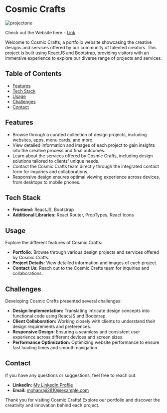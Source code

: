 # Cosmic Crafts

![projectone](https://github.com/Mohangit2810/cosmic-crafts/assets/136815669/627e0c8d-634e-4ff6-a780-8c9b014290d1)

Check out the Website here - [Link](https://cosmiccrafts.netlify.app/)

Welcome to Cosmic Crafts, a portfolio website showcasing the creative designs and services offered by our community of talented creators. This project is built using ReactJS and Bootstrap, providing visitors with an immersive experience to explore our diverse range of projects and services.

## Table of Contents

- [Features](#features)
- [Tech Stack](#tech-stack)
- [Usage](#usage)
- [Challenges](#challenges)
- [Contact](#contact)

## Features

- Browse through a curated collection of design projects, including websites, apps, menu cards, and more.
- View detailed information and images of each project to gain insights into the creative process and final outcomes.
- Learn about the services offered by Cosmic Crafts, including design solutions tailored to clients' unique needs.
- Contact the Cosmic Crafts team directly through the integrated contact form for inquiries and collaborations.
- Responsive design ensures optimal viewing experience across devices, from desktops to mobile phones.

## Tech Stack

- **Frontend:** ReactJS, Bootstrap
- **Additional Libraries:** React Router, PropTypes, React Icons

## Usage

Explore the different features of Cosmic Crafts:

- **Portfolio:** Browse through various design projects and services offered by Cosmic Crafts.
- **Project Details:** View detailed information and images of each project.
- **Contact Us:** Reach out to the Cosmic Crafts team for inquiries and collaborations.

## Challenges

Developing Cosmic Crafts presented several challenges:

- **Design Implementation:** Translating intricate design concepts into functional code using ReactJS and Bootstrap.
- **Client Collaboration:** Working closely with clients to understand their design requirements and preferences.
- **Responsive Design:** Ensuring a seamless and consistent user experience across different devices and screen sizes.
- **Performance Optimization:** Optimizing website performance to ensure fast loading times and smooth navigation.

## Contact

If you have any questions or suggestions, feel free to reach out:

- **LinkedIn:** [My LinkedIn Profile](https://www.linkedin.com/in/mohan-raji-95bb8a223/)
- **Email:** mohanraji2810@example.com

Thank you for visiting Cosmic Crafts! Explore our portfolio and discover the creativity and innovation behind each project.
